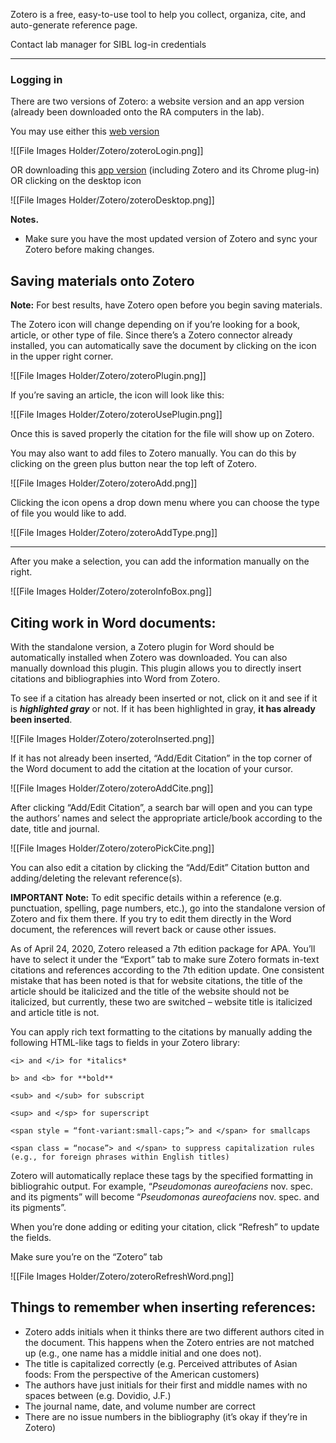 Zotero is a free, easy-to-use tool to help you collect, organiza, cite, and auto-generate reference page.

Contact lab manager for SIBL log-in credentials

---

### Logging in

There are two versions of Zotero: a website version and an app version (already been downloaded onto the RA computers in the lab).

You may use either this [web version](https://www.zotero.org/user/login/)

![[File Images Holder/Zotero/zoteroLogin.png]]


OR downloading this [app version](https://www.zotero.org/download/) (including Zotero and its Chrome plug-in) OR clicking on the desktop icon

![[File Images Holder/Zotero/zoteroDesktop.png]]

**Notes.**

- Make sure you have the most updated version of Zotero and sync your Zotero before making changes.

## **Saving materials onto Zotero**

**Note:** For best results, have Zotero open before you begin saving materials.

The Zotero icon will change depending on if you’re looking for a book, article, or other type of file. Since there’s a Zotero connector already installed, you can automatically save the document by clicking on the icon in the upper right corner.

![[File Images Holder/Zotero/zoteroPlugin.png]]

If you’re saving an article, the icon will look like this:

![[File Images Holder/Zotero/zoteroUsePlugin.png]]

Once this is saved properly the citation for the file will show up on Zotero.

You may also want to add files to Zotero manually. You can do this by clicking on the green plus button near the top left of Zotero.

![[File Images Holder/Zotero/zoteroAdd.png]]

Clicking the icon opens a drop down menu where you can choose the type of file you would like to add.

![[File Images Holder/Zotero/zoteroAddType.png]]

---

After you make a selection, you can add the information manually on the right.

![[File Images Holder/Zotero/zoteroInfoBox.png]]

## **Citing work in Word documents:**

With the standalone version, a Zotero plugin for Word should be automatically installed when Zotero was downloaded. You can also manually download this plugin. This plugin allows you to directly insert citations and bibliographies into Word from Zotero.

To see if a citation has already been inserted or not, click on it and see if it is ***highlighted gray*** or not. If it has been highlighted in gray, **it has already been inserted**.

![[File Images Holder/Zotero/zoteroInserted.png]]

If it has not already been inserted, “Add/Edit Citation” in the top corner of the Word document to add the citation at the location of your cursor.

![[File Images Holder/Zotero/zoteroAddCite.png]]

After clicking “Add/Edit Citation”, a search bar will open and you can type the authors’ names and select the appropriate article/book according to the date, title and journal.

![[File Images Holder/Zotero/zoteroPickCite.png]]

You can also edit a citation by clicking the “Add/Edit” Citation button and adding/deleting the relevant reference(s).

**IMPORTANT Note:** To edit specific details within a reference (e.g. punctuation, spelling, page numbers, etc.), go into the standalone version of Zotero and fix them there. If you try to edit them directly in the Word document, the references will revert back or cause other issues.

As of April 24, 2020, Zotero released a 7th edition package for APA. You’ll have to select it under the “Export” tab to make sure Zotero formats in-text citations and references according to the 7th edition update. One consistent mistake that has been noted is that for website citations, the title of the article should be italicized and the title of the website should not be italicized, but currently, these two are switched – website title is italicized and article title is not.

You can apply rich text formatting to the citations by manually adding the following HTML-like tags to fields in your Zotero library:
```
<i> and </i> for *italics*

b> and <b> for **bold**

<sub> and </sub> for subscript
 
<sup> and </sp> for superscript

<span style = “font-variant:small-caps;”> and </span> for smallcaps

<span class = “nocase”> and </span> to suppress capitalization rules (e.g., for foreign phrases within English titles)
```

Zotero will automatically replace these tags by the specified formatting in bibliograhic output. For example, “<i>Pseudomonas aureofaciens</i> nov. spec. and its pigments” will become “*Pseudomonas aureofaciens* nov. spec. and its pigments”.

When you’re done adding or editing your citation, click “Refresh” to update the fields.

Make sure you’re on the “Zotero” tab

![[File Images Holder/Zotero/zoteroRefreshWord.png]]

## Things to remember when inserting references:

- Zotero adds initials when it thinks there are two different authors cited in the document. This happens when the Zotero entries are not matched up (e.g., one name has a middle initial and one does not).
- The title is capitalized correctly (e.g. Perceived attributes of Asian foods: From the perspective of the American customers)
- The authors have just initials for their first and middle names with no spaces between (e.g. Dovidio, J.F.)
- The journal name, date, and volume number are correct
- There are no issue numbers in the bibliography (it’s okay if they’re in Zotero)